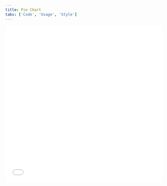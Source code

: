 ```yaml
---
title: Pie Chart
tabs: ['Code', 'Usage', 'Style']
---
```


<grid-wrapper>
<iframe height='500' scrolling='no' title='Pie Chart' src='//codepen.io/team/carbon/embed/EwxydP/?height=300&theme-id=30962&default-tab=result&embed-version=2' frameborder='no' allowtransparency='true' allowfullscreen='true' style='width: 100%;'>See the Pen <a href='https://codepen.io/team/carbon/pen/EwxydP/'>Pie Chart</a> by Carbon Design System (<a href='https://codepen.io/carbon'>@carbon</a>) on <a href='https://codepen.io'>CodePen</a>.
</iframe>
</grid-wrapper>
